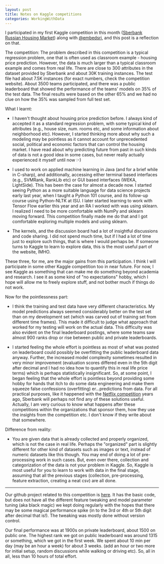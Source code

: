 ```yaml
---
layout: post
title: Notes on Kaggle competitions
categories: WorkingWithData
---
```

I participated in my first Kaggle competition in this month ([Sberbank Russian Housing Market](https://www.kaggle.com/c/sberbank-russian-housing-market)) along with [@embedsri](https://github.com/embedsri), and this post is a reflection on that.

The competition: The problem described in this competition is a typical regression problem, one that is often used as classroom example - housing price prediction. However, the data is much larger than a typical classroom example and comes from real life. There are close to 300 attributes in the dataset provided by Sberbank and about 30K training instances. The test file had about 7.5K instances (for exact numbers, check the competition website). About 3500 teams participated, and there was a public leaderboard that showed the performance of the teams' models on 35% of the test data. The final results were based on the other 65% and we had no clue on how the 35% was sampled from full test set. 

What I learnt:

* I haven't thought about housing price prediction before. I always kind of accepted it as a standard regression problem, with some typical kind of attributes (e.g., house size, num. rooms etc, and some information about neighborhood etc). However, I started thinking more about why such a modeling may be pointless as it cannot account for unprecedented social, political and economic factors that can control the housing market. I have read about why predicting future from past in such kinds of data is not a good idea in some cases, but never really actually experienced it myself until now :-)

* I used to work on applied machine learning in Java (and for a brief while in C-sharp), and additionally, accessing either terminal based interfaces (e.g., SVMRank, RankLib etc) or GUI based interfaces (WEKA, LightSide). This has been the case for almost a decade now. I started seeing Python as a more suitable language for data science projects early last year, when I taught a Python 101 course, and its follow-up course using Python-NLTK at ISU. I later started learning to work with Tensor Flow earlier this year and an RA I worked with was using sklearn. I realized I need to be more comfortable with NumPy and sklearn moving forward. This competition finally made me do that and I got comfortable exploring multiple models and using sklearn. 

* The kernels, and the discussion board had a lot of insightful discussions and code sharing. I did not spend much time, but if I had a lot of time just to explore such things, that is where I would perhaps be. If someone turns to Kaggle to learn to explore data, this is the most useful part of the website, IMHO.

These three, for me, are the major gains from this participation. I think I will participate in some other Kaggle competition too in near future. For now, I see Kaggle as something that can make me do something beyond academia and research. I see it as some kind of "no expectations" hobby, which I hope will allow me to freely explore stuff, and not bother much if things do not work.

Now for the pointlessness part:

* I think the training and test data have very different characteristics. My model predictions always seemed considerably better on the test set than on my development set (which was carved out of training set from different time frames). This made it difficult to judge what approach that worked for my testing will work on the actual data. This difficulty was also evident on the final leaderboard postings, where some teams saw almost 900 ranks drop or rise between public and private leaderboards. 

* I started feeling the whole effort is pointless as most of what was posted on leaderboard could possibly be overfitting the public leaderboard data anyway. Further, the increased model complexity sometimes resulted in very minor improvement (evaluation scores differed even in the 5th digit after decimal and I had no idea how to quantify this in real life price terms) which is perhaps statistically insignificant. So, at some point, I began feeling that the whole effort is pointless beyond providing some hobby for hands that itch to do some data engineering and make them squeeze false confessions (overfitting) er...predictions from data. For all practical purposes, like it happened with the [Netflix competition](https://www.wired.com/2012/04/netflix-prize-costs/) years ago, Sberbank will perhaps not find any of these solutions useful. Actually, I am very curious to know what happens after these competitions within the organizations that sponsor them, how they use the insights from the competition etc. I don't know if they write about that somewhere.

Difference from reality:
* You are given data that is already collected and properly organized, which is not the case in real life. Perhaps the "organized" part is slightly different for other kind of datasets such as images or text, instead of numeric datasets like this though. You may end of doing a lot of pre-processing work in such cases. But, even over there, collection and categorization of the data is not your problem in Kaggle. So, Kaggle is most useful for you to learn to work with data in the final stage, assuming that all the previous stages (collection, pre-processing, feature extraction, creating a neat csv) are all done. 

***************
Our github project related to this competition is [here](https://github.com/nishkalavallabhi/Skerbank). It has the basic code, but does not have all the different feature tweaking and model parameter tuning (aka black magic) we kept doing regularly with the hopes that there may be some magical performance spike (in to the 3rd or 4th or 5th digit after decimal that is!). The tweaking was mostly done without version control.

Our final performance was at 1900s on private leaderboard, about 1500 on public one. The highest rank we got on public leaderboard was around 1315 or something, which we got in the first week. We spent about 10 min per day (may be an hour a week) for about 3 weeks. (add an hour or two more for initial setup, random discussions while walking or driving etc). So, all in all, less than 10 hours of total effort.
